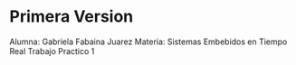 # Primera Version
Alumna: Gabriela Fabaina Juarez
Materia: Sistemas Embebidos en Tiempo Real
Trabajo Practico 1